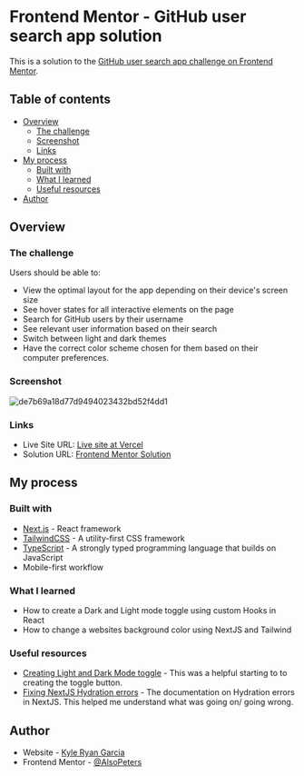 # Frontend Mentor - GitHub user search app solution

This is a solution to the [GitHub user search app challenge on Frontend Mentor](https://www.frontendmentor.io/challenges/github-user-search-app-Q09YOgaH6).

## Table of contents

- [Overview](#overview)
  - [The challenge](#the-challenge)
  - [Screenshot](#screenshot)
  - [Links](#links)
- [My process](#my-process)
  - [Built with](#built-with)
  - [What I learned](#what-i-learned)
  - [Useful resources](#useful-resources)
- [Author](#author)

## Overview

### The challenge

Users should be able to:

- View the optimal layout for the app depending on their device's screen size
- See hover states for all interactive elements on the page
- Search for GitHub users by their username
- See relevant user information based on their search
- Switch between light and dark themes
- Have the correct color scheme chosen for them based on their computer preferences.

### Screenshot

![de7b69a18d77d9494023432bd52f4dd1](https://user-images.githubusercontent.com/36806756/191146061-62291b38-58df-4b3b-ba08-8c0a710c4589.png)

### Links

- Live Site URL: [Live site at Vercel](https://fm-github-user-search.vercel.app/)
- Solution URL: [Frontend Mentor Solution](https://www.frontendmentor.io/solutions/github-user-search-CICqJ5S1Nm)

## My process

### Built with

- [Next.js](https://nextjs.org/) - React framework
- [TailwindCSS](https://tailwindcss.com/) - A utility-first CSS framework
- [TypeScript](https://www.typescriptlang.org/) - A strongly typed programming language that builds on JavaScript
- Mobile-first workflow

### What I learned

- How to create a Dark and Light mode toggle using custom Hooks in React
- How to change a websites background color using NextJS and Tailwind

### Useful resources

- [Creating Light and Dark Mode toggle](https://javascript.plainenglish.io/how-to-create-light-and-dark-mode-toggle-in-next-js-with-tailwind-61e67518fd2d) - This was a helpful starting to to creating the toggle button.
- [Fixing NextJS Hydration errors](https://nextjs.org/docs/messages/react-hydration-error) - The documentation on Hydration errors in NextJS. This helped me understand what was going on/ going wrong.

## Author

- Website - [Kyle Ryan Garcia](https://alsopeters.dev/)
- Frontend Mentor - [@AlsoPeters](https://www.frontendmentor.io/profile/AlsoPeters)
